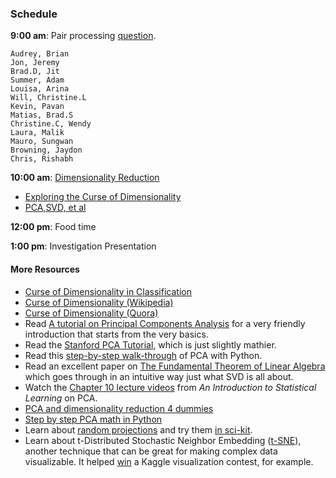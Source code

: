 ### Schedule

**9:00 am**: Pair processing [question](pair.md).

    Audrey, Brian
    Jon, Jeremy
    Brad.D, Jit
    Summer, Adam
    Louisa, Arina
    Will, Christine.L
    Kevin, Pavan
    Matias, Brad.S
    Christine.C, Wendy
    Laura, Malik
    Mauro, Sungwan
    Browning, Jaydon
    Chris, Rishabh

**10:00 am**: [Dimensionality Reduction](Dimensionality_Reduction_PCA.pdf)

* [Exploring the Curse of Dimensionality](Curse_of_Dimensionality.ipynb)
* [PCA,SVD, et al](pca_SVD.ipynb)

**12:00 pm**: Food time

**1:00 pm**: Investigation Presentation


#### More Resources

 * [Curse of Dimensionality in Classification](http://www.visiondummy.com/2014/04/curse-dimensionality-affect-classification/)
 * [Curse of Dimensionality (Wikipedia)](http://en.wikipedia.org/wiki/Curse_of_dimensionality)
 * [Curse of Dimensionality (Quora)](http://www.quora.com/What-is-the-curse-of-dimensionality)
 * Read [A tutorial on Principal Components Analysis](http://www.cs.otago.ac.nz/cosc453/student_tutorials/principal_components.pdf) for a very friendly introduction that starts from the very basics.
 * Read the [Stanford PCA Tutorial](http://ufldl.stanford.edu/wiki/index.php/PCA), which is just slightly mathier.
 * Read this [step-by-step walk-through](http://sebastianraschka.com/Articles/2014_pca_step_by_step.html) of PCA with Python.
 * Read an excellent paper on [The Fundamental Theorem of Linear Algebra](http://home.eng.iastate.edu/~julied/classes/CE570/Notes/strangpaper.pdf) which goes through in an intuitive way just what SVD is all about.
 * Watch the [Chapter 10 lecture videos](http://www.dataschool.io/15-hours-of-expert-machine-learning-videos/) from *An Introduction to Statistical Learning* on PCA.
 * [PCA and dimensionality reduction 4 dummies](http://georgemdallas.wordpress.com/2013/10/30/principal-component-analysis-4-dummies-eigenvectors-eigenvalues-and-dimension-reduction/)
 * [Step by step PCA math in Python](http://sebastianraschka.com/Articles/2014_pca_step_by_step.html)
 * Learn about [random projections](http://users.ics.aalto.fi/ella/publications/randproj_kdd.pdf) and try them [in sci-kit](http://scikit-learn.org/stable/modules/random_projection.html).
 * Learn about t-Distributed Stochastic Neighbor Embedding ([t-SNE](http://homepage.tudelft.nl/19j49/t-SNE.html)), another technique that can be great for making complex data visualizable. It helped [win](http://blog.kaggle.com/2012/11/02/t-distributed-stochastic-neighbor-embedding-wins-merck-viz-challenge/) a Kaggle visualization contest, for example.
